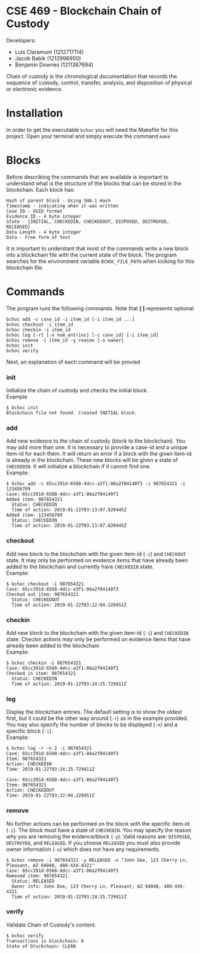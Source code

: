 # CSE 469 - Blockchain Chain of Custody
Developers: 
  - Luis Claramunt (1212717114)
  - Jacob Babik (1212996900)
  - Benjamin Downes (1211387694)

Chain of custody is the chronological documentation that records the sequence of custody, control, transfer, analysis, and disposition of physical or electronic evidence.

# Installation
In order to get the executable `bchoc` you will need the Makefile for this project. Open your terminal and simply execute the command
`make`
# Blocks
Before describing the commands that are available is important to understand what is the structure of the blocks that can be stored in the blockchain. 
Each block has:
```Blocks
Hash of parent block - Using SHA-1 Hash
Timestamp - indicating when it was written
Case ID - UUID format
Evidence ID - 4 byte integer
State - {INITIAL, CHECKEDIN, CHECKEDOUT, DISPOSED, DESTROYED, RELEASED}
Data Length - 4 byte integer
Data - Free form of text
```
It is important to understant that most of the commands write a new block into a blockchain file with the current state of the block. The program searches for the environment variable `BCHOC_FILE_PATH` when looking for this blockchain file. 

# Commands
The program runs the following commands. Note that **[ ]** represents optional 
```Commands
bchoc add -c case_id -i item_id [-i item_id ...]
bchoc checkout -i item_id
bchoc checkin -i item_id
bchoc log [-r] [-n num_entries] [-c case_id] [-i item_id]
bchoc remove -i item_id -y reason [-o owner]
bchoc init
bchoc verify
```
Next, an explanation of each command will be provied

### init
Initialize the chain of custody and checks the initial block.<br>Example
```init example
$ bchoc init
Blockchain file not found. Created INITIAL block.
```
### add
Add new evidence to the chain of custody (block to the blockchain). You may add more than one. It is necessary to provide a case-id and a unique item-id for each them. It will return an error if a block with the given item-id is already in the blockchain. These new blocks will be given a state of `CHECKEDIN`. It will initialize a blockchain if it cannot find one.<br>Example: 
```Add Example
$ bchoc add -c 65cc391d-6568-4dcc-a3f1-86a2f04140f3 -i 987654321 -i 123456789
Case: 65cc391d-6568-4dcc-a3f1-86a2f04140f3
Added item: 987654321
  Status: CHECKEDIN
  Time of action: 2019-01-22T03:13:07.820445Z
Added item: 123456789
  Status: CHECKEDIN
  Time of action: 2019-01-22T03:13:07.820445Z
 ```
### checkout
Add new block to the blockchain with the given item-id (`-i`) and `CHECKOUT` state. It may only be performed on evidence items that have already been added to the blockchain and currently have `CHECKEDIN` state.<br>Example:
```Checkout Example
$ bchoc checkout -i 987654321
Case: 65cc391d-6568-4dcc-a3f1-86a2f04140f3
Checked out item: 987654321
  Status: CHECKEDOUT
  Time of action: 2019-01-22T03:22:04.220451Z
  ```
 ### checkin
Add new block to the blockchain with the given item-id (`-i`) and `CHECKEDIN` state. Checkin actions may only be performed on evidence items that have already been added to the blockchain<br>Example:
```Checkin Example
$ bchoc checkin -i 987654321
Case: 65cc391d-6568-4dcc-a3f1-86a2f04140f3
Checked in item: 987654321
  Status: CHECKEDIN
  Time of action: 2019-01-22T03:24:25.729411Z
  ```
 ### log
Display the blockchain entries. The default setting is to show the oldest first, but it could be the other way around (`-r`) as in the example provided. You may also specify the number of blocks to be displayed (`-n`) and a specific block (`-i`).<br>Example:
  ```log Example
  $ bchoc log -r -n 2 -i 987654321
Case: 65cc391d-6568-4dcc-a3f1-86a2f04140f3
Item: 987654321
Action: CHECKEDIN
Time: 2019-01-22T03:24:25.729411Z

Case: 65cc391d-6568-4dcc-a3f1-86a2f04140f3
Item: 987654321
Action: CHECKEDOUT
Time: 2019-01-22T03:22:04.220451Z
```
### remove
No further actions can be performed on the block with the specific item-id (`-i`). The block must have a state of `CHECKEDIN`. You may specify the reason why you are removing the evidence/block (`-y`). Valid reasons are: `DISPOSED`, `DESTROYED`, and `RELEASED`. If you choose `RELEASED` you must also provide owner information (`-o`) which does not have any requirements.
```remove Example
$ bchoc remove -i 987654321 -y RELEASED -o "John Doe, 123 Cherry Ln, Pleasant, AZ 84848, 480-XXX-4321"
Case: 65cc391d-6568-4dcc-a3f1-86a2f04140f3
Removed item: 987654321
  Status: RELEASED
  Owner info: John Doe, 123 Cherry Ln, Pleasant, AZ 84848, 480-XXX-4321
  Time of action: 2019-01-22T03:24:25.729411Z
  ```
### verify
Validate Chain of Custody's content.
```verify Examplee
$ bchoc verify
Transactions in blockchain: 6
State of blockchain: CLEAN
```
